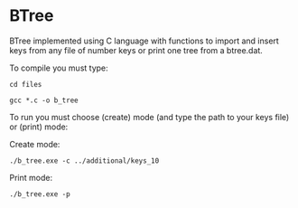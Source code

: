 # BTree

BTree implemented using C language with functions to import and insert keys from any file of number keys or print one tree from a btree.dat.

To compile you must type:

``cd files``

``gcc *.c -o b_tree``


To run you must choose (create) mode (and type the path to your keys file) or (print) mode: 

Create mode:

``./b_tree.exe -c ../additional/keys_10``

Print mode:

``./b_tree.exe -p``
